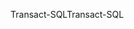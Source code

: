 <span data-ttu-id="29a3c-101">Transact-SQL</span><span class="sxs-lookup"><span data-stu-id="29a3c-101">Transact-SQL</span></span>